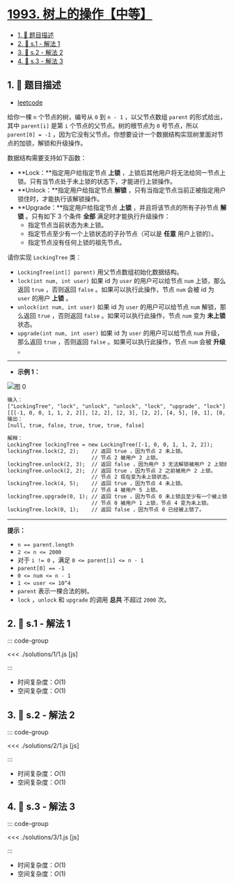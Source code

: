 # [1993. 树上的操作【中等】](https://github.com/tnotesjs/TNotes.leetcode/tree/main/notes/1993.%20%E6%A0%91%E4%B8%8A%E7%9A%84%E6%93%8D%E4%BD%9C%E3%80%90%E4%B8%AD%E7%AD%89%E3%80%91)

<!-- region:toc -->

- [1. 📝 题目描述](#1--题目描述)
- [2. 🎯 s.1 - 解法 1](#2--s1---解法-1)
- [3. 🎯 s.2 - 解法 2](#3--s2---解法-2)
- [4. 🎯 s.3 - 解法 3](#4--s3---解法-3)

<!-- endregion:toc -->

## 1. 📝 题目描述

- [leetcode](https://leetcode.cn/problems/operations-on-tree/)

给你一棵 `n` 个节点的树，编号从 `0` 到 `n - 1` ，以父节点数组 `parent` 的形式给出，其中 `parent[i]` 是第 `i` 个节点的父节点。树的根节点为 `0` 号节点，所以 `parent[0] = -1` ，因为它没有父节点。你想要设计一个数据结构实现树里面对节点的加锁，解锁和升级操作。

数据结构需要支持如下函数：

- **Lock：**指定用户给指定节点 **上锁** ，上锁后其他用户将无法给同一节点上锁。只有当节点处于未上锁的状态下，才能进行上锁操作。
- **Unlock：**指定用户给指定节点 **解锁** ，只有当指定节点当前正被指定用户锁住时，才能执行该解锁操作。
- **Upgrade：**指定用户给指定节点 **上锁** ，并且将该节点的所有子孙节点 **解锁** 。只有如下 3 个条件 **全部** 满足时才能执行升级操作：
  - 指定节点当前状态为未上锁。
  - 指定节点至少有一个上锁状态的子孙节点（可以是 **任意** 用户上锁的）。
  - 指定节点没有任何上锁的祖先节点。

请你实现 `LockingTree` 类：

- `LockingTree(int[] parent)` 用父节点数组初始化数据结构。
- `lock(int num, int user)` 如果 id 为 `user` 的用户可以给节点 `num` 上锁，那么返回 `true` ，否则返回 `false` 。如果可以执行此操作，节点 `num` 会被 id 为 `user` 的用户 **上锁** 。
- `unlock(int num, int user)` 如果 id 为 `user` 的用户可以给节点 `num` 解锁，那么返回 `true` ，否则返回 `false` 。如果可以执行此操作，节点 `num` 变为 **未上锁** 状态。
- `upgrade(int num, int user)` 如果 id 为 `user` 的用户可以给节点 `num` 升级，那么返回 `true` ，否则返回 `false` 。如果可以执行此操作，节点 `num` 会被 **升级** 。

---

- **示例 1：**

![图 0](https://cdn.jsdelivr.net/gh/tnotesjs/imgs@main/2025-09-26-21-52-59.png)

```txt
输入：
["LockingTree", "lock", "unlock", "unlock", "lock", "upgrade", "lock"]
[[[-1, 0, 0, 1, 1, 2, 2]], [2, 2], [2, 3], [2, 2], [4, 5], [0, 1], [0, 1]]
输出：
[null, true, false, true, true, true, false]

解释：
LockingTree lockingTree = new LockingTree([-1, 0, 0, 1, 1, 2, 2]);
lockingTree.lock(2, 2);    // 返回 true ，因为节点 2 未上锁。
                           // 节点 2 被用户 2 上锁。
lockingTree.unlock(2, 3);  // 返回 false ，因为用户 3 无法解锁被用户 2 上锁的节点。
lockingTree.unlock(2, 2);  // 返回 true ，因为节点 2 之前被用户 2 上锁。
                           // 节点 2 现在变为未上锁状态。
lockingTree.lock(4, 5);    // 返回 true ，因为节点 4 未上锁。
                           // 节点 4 被用户 5 上锁。
lockingTree.upgrade(0, 1); // 返回 true ，因为节点 0 未上锁且至少有一个被上锁的子孙节点（节点 4）。
                           // 节点 0 被用户 1 上锁，节点 4 变为未上锁。
lockingTree.lock(0, 1);    // 返回 false ，因为节点 0 已经被上锁了。
```

---

**提示：**

- `n == parent.length`
- `2 <= n <= 2000`
- 对于 `i != 0` ，满足 `0 <= parent[i] <= n - 1`
- `parent[0] == -1`
- `0 <= num <= n - 1`
- `1 <= user <= 10^4`
- `parent` 表示一棵合法的树。
- `lock` ，`unlock` 和 `upgrade` 的调用 **总共** 不超过 `2000` 次。

## 2. 🎯 s.1 - 解法 1

::: code-group

<<< ./solutions/1/1.js [js]

:::

- 时间复杂度：$O(1)$
- 空间复杂度：$O(1)$

## 3. 🎯 s.2 - 解法 2

::: code-group

<<< ./solutions/2/1.js [js]

:::

- 时间复杂度：$O(1)$
- 空间复杂度：$O(1)$

## 4. 🎯 s.3 - 解法 3

::: code-group

<<< ./solutions/3/1.js [js]

:::

- 时间复杂度：$O(1)$
- 空间复杂度：$O(1)$
